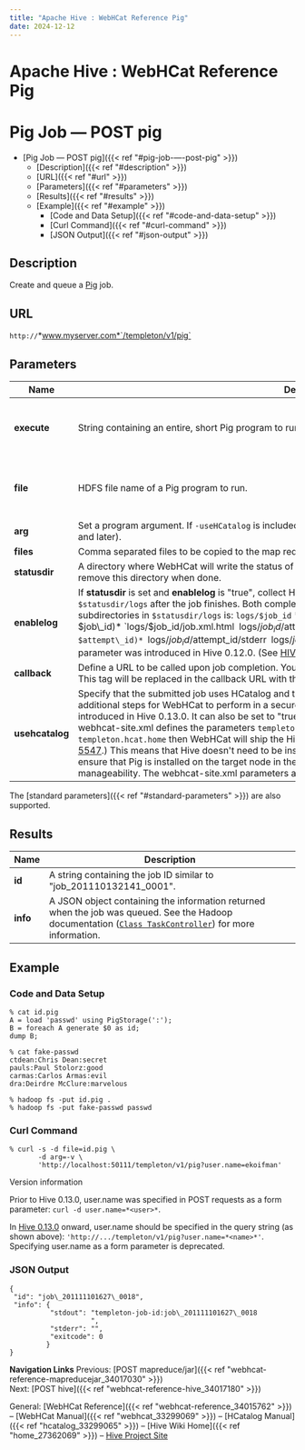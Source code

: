 ```yaml
---
title: "Apache Hive : WebHCat Reference Pig"
date: 2024-12-12
---
```










# Apache Hive : WebHCat Reference Pig






# Pig Job — POST pig


* [Pig Job — POST pig]({{< ref "#pig-job-—-post-pig" >}})
	+ [Description]({{< ref "#description" >}})
	+ [URL]({{< ref "#url" >}})
	+ [Parameters]({{< ref "#parameters" >}})
	+ [Results]({{< ref "#results" >}})
	+ [Example]({{< ref "#example" >}})
		- [Code and Data Setup]({{< ref "#code-and-data-setup" >}})
		- [Curl Command]({{< ref "#curl-command" >}})
		- [JSON Output]({{< ref "#json-output" >}})




## Description

Create and queue a [Pig](http://pig.apache.org/) job.

## URL

`http://`*www.myserver.com*`/templeton/v1/pig`

## Parameters



| Name | Description | Required? | Default |
| --- | --- | --- | --- |
| **execute** | String containing an entire, short Pig program to run. | One of either "execute" or "file" is required. | None |
| **file** | HDFS file name of a Pig program to run. | One of either "execute" or "file" is required. | None |
| **arg** | Set a program argument. If `-useHCatalog` is included, then **usehcatalog** is interpreted as "true" (Hive 0.13.0 and later). | Optional | None |
| **files** | Comma separated files to be copied to the map reduce cluster. | Optional | None |
| **statusdir** | A directory where WebHCat will write the status of the Pig job. If provided, it is the caller's responsibility to remove this directory when done. | Optional | None |
| **enablelog** | If **statusdir** is set and **enablelog** is "true", collect Hadoop job configuration and logs into a directory named `$statusdir/logs` after the job finishes. Both completed and failed attempts are logged. The layout of subdirectories in `$statusdir/logs` is: `logs/$job_id` *(directory for $job\_id)* `logs/$job_id/job.xml.html` `logs/$job_id/$attempt_id` *(directory for $attempt\_id)* `logs/$job_id/$attempt_id/stderr` `logs/$job_id/$attempt_id/stdout` `logs/$job_id/$attempt_id/syslog` This parameter was introduced in Hive 0.12.0. (See [HIVE-4531](https://issues.apache.org/jira/browse/HIVE-4531).) | Optional in Hive 0.12.0+ | None |
| **callback** | Define a URL to be called upon job completion. You may embed a specific job ID into this URL using `$jobId`. This tag will be replaced in the callback URL with this job's job ID. | Optional | None |
| **usehcatalog** | Specify that the submitted job uses HCatalog and therefore needs to access the metastore, which requires additional steps for WebHCat to perform in a secure cluster. (See [HIVE-5133](https://issues.apache.org/jira/browse/HIVE-5133).) This parameter will be introduced in Hive 0.13.0. It can also be set to "true" by including `-useHCatalog` in the **arg** parameter. Also, if webhcat-site.xml defines the parameters `templeton.hive.archive`, `templeton.hive.home` and `templeton.hcat.home` then WebHCat will ship the Hive tar to the target node where the job runs. (See [HIVE-5547](https://issues.apache.org/jira/browse/HIVE-5547).) This means that Hive doesn't need to be installed on every node in the Hadoop cluster. It does not ensure that Pig is installed on the target node in the cluster. This is independent of security, but improves manageability. The webhcat-site.xml parameters are documented in webhcat-default.xml. | Optional in Hive 0.13.0+ | false |

The [standard parameters]({{< ref "#standard-parameters" >}}) are also supported.

## Results



| Name | Description |
| --- | --- |
| **id** | A string containing the job ID similar to "job\_201110132141\_0001". |
| **info** | A JSON object containing the information returned when the job was queued. See the Hadoop documentation ([`Class TaskController`](http://hadoop.apache.org/docs/r1.2.1/api/org/apache/hadoop/mapred/TaskController.html)) for more information. |

## Example

### Code and Data Setup



```
% cat id.pig
A = load 'passwd' using PigStorage(':');
B = foreach A generate $0 as id;
dump B;

% cat fake-passwd
ctdean:Chris Dean:secret
pauls:Paul Stolorz:good
carmas:Carlos Armas:evil
dra:Deirdre McClure:marvelous

% hadoop fs -put id.pig .
% hadoop fs -put fake-passwd passwd

```

### Curl Command



```
% curl -s -d file=id.pig \
       -d arg=-v \
       'http://localhost:50111/templeton/v1/pig?user.name=ekoifman'

```

Version information

Prior to Hive 0.13.0, user.name was specified in POST requests as a form parameter: `curl -d user.name=*<user>*`.

In [Hive 0.13.0](https://issues.apache.org/jira/browse/HIVE-6576) onward, user.name should be specified in the query string (as shown above): `'http://.../templeton/v1/pig?user.name=*<name>*'`. Specifying user.name as a form parameter is deprecated.

### JSON Output



```
{
 "id": "job\_201111101627\_0018",
 "info": {
          "stdout": "templeton-job-id:job\_201111101627\_0018
                    ",
          "stderr": "",
          "exitcode": 0
         }
}

```

**Navigation Links**
Previous: [POST mapreduce/jar]({{< ref "webhcat-reference-mapreducejar_34017030" >}})  
 Next: [POST hive]({{< ref "webhcat-reference-hive_34017180" >}})

General: [WebHCat Reference]({{< ref "webhcat-reference_34015762" >}}) – [WebHCat Manual]({{< ref "webhcat_33299069" >}}) – [HCatalog Manual]({{< ref "hcatalog_33299065" >}}) – [Hive Wiki Home]({{< ref "home_27362069" >}}) – [Hive Project Site](http://hive.apache.org/)




 

 

